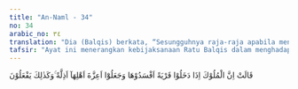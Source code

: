 ```yaml
---
title: "An-Naml - 34"
no: 34
arabic_no: ٣٤
translation: "Dia (Balqis) berkata, “Sesungguhnya raja-raja apabila menaklukkan suatu negeri, mereka tentu membinasakannya, dan menjadikan penduduknya yang mulia jadi hina; dan demikian yang akan mereka perbuat."
tafsir: "Ayat ini menerangkan kebijaksanaan Ratu Balqis dalam menghadapi sikap kaumnya terhadap isi surat Sulaiman. Ia tidak terpengaruh sikap sombong dan merasa diri kuat sebagaimana yang tercermin dari ucapan-ucapan para petinggi kerajaannya. Ratu Balqis berkata, \"Wahai kaumku, ini adalah surat dari seorang raja. Jika kita menentang dan memeranginya, mungkin kita menang dan mungkin pula kita kalah. Seandainya kita kalah, maka raja dan tentaranya itu akan merusak negeri kita, membinasakan dan menghancurkan semua yang telah kita bangun selama ini. Pada umumnya sikap dan tabiat raja-raja terhadap musuhnya sama, suka menindas dan membunuh secara kejam musuh-musuh yang dikalahkannya, serta merusak kota-kota dan menghina pembesar-pembesar negeri yang telah ditaklukkannya.\"\n\nRatu Balqis melanjutkan pembicaraannya, \"Untuk menghindarkan semua kejadian yang tidak diinginkan itu, aku mempunyai pikiran yang jika dilaksanakan akan membawa keuntungan bagi kita semua. Caranya ialah kita berusaha melunakkan hati Sulaiman dengan mengirimkan hadiah-hadiah kepadanya. Hadiah itu akan diantarkan oleh orang-orang yang berilmu pengetahuan. Dengan demikian, kita dapat mengetahui dengan pasti keadaan mereka dengan perantaraan utusan-utusan kita itu. Setelah itu, kita tetapkan bersama tindakan yang tepat yang akan kita laksanakan dalam menghadapi Sulaiman.\" Para pembesar negeri Saba' menyetujui pendapat yang dikemukakan oleh ratu mereka."
---
```


قَالَتْ اِنَّ الْمُلُوْكَ اِذَا دَخَلُوْا قَرْيَةً اَفْسَدُوْهَا وَجَعَلُوْٓا اَعِزَّةَ اَهْلِهَآ اَذِلَّةً ۚوَكَذٰلِكَ يَفْعَلُوْنَ  
